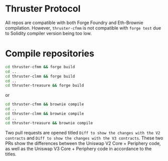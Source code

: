 # Thruster Protocol
All repos are compatible with both Forge Foundry and Eth-Brownie compilation. However, `thruster-cfmm` is not compatible with `forge test` due to Solidity compiler version being too low.

# Compile repositories
```bash
cd thruster-cfmm && forge build
cd ..
cd thruster-clmm && forge build
cd ..
cd thruster-treasure && forge build
```
or
```bash
cd thruster-cfmm && brownie compile
cd ..
cd thruster-clmm && brownie compile
cd ..
cd thruster-treasure && brownie compile
```

Two pull requests are opened titled `Diff to show the changes with the V2 contracts` and `Diff to show the changes with the V3 contracts`. These two PRs show the differences
between the Uniswap V2 Core + Periphery code, as well as the Uniswap V3 Core + Periphery code in accordance to the titles.
